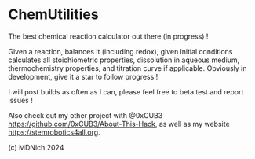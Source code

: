 # ChemUtilities

The best chemical reaction calculator out there (in progress) !

Given a reaction, balances it (including redox), given initial conditions calculates all stoichiometric properties, dissolution in aqueous medium, thermochemistry properties, and titration curve if applicable. 
Obviously in development, give it a star to follow progress !

I will post builds as often as I can, please feel free to beta test and report issues !

Also check out my other project with @0xCUB3 https://github.com/0xCUB3/About-This-Hack, as well as my website https://stemrobotics4all.org.

(c) MDNich 2024
